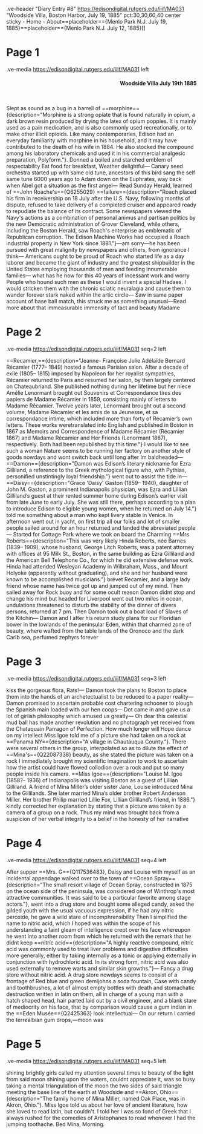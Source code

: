 .ve-header "Diary Entry #8" https://edisondigital.rutgers.edu/iiif/MA031 "Woodside Villa, Boston Harbor, July 19, 1885" pct:30,30,60,40 center sticky - Home - About==placeholder=={Menlo Park N.J. July 19, 1885}==placeholder=={Menlo Park N.J. July 12, 1885}[]

# Page 1

.ve-media https://edisondigital.rutgers.edu/iiif/MA031 left

<div style="text-align: right"><h4>Woodside Villa July 19th 1885</h4><br></div>

Slept as sound as a bug in a barrell of ==morphine=={description="Morphine is a strong opiate that is found naturally in opium, a dark brown resin produced by drying the latex of opium poppies. It is mainly used as a pain medication, and is also commonly used recreationally, or to make other illicit opioids. Like many contemporaries, Edison had an everyday familiarity with morphine in his household, and it may have contributed to the death of his wife in 1884. He also stocked the compound among his laboratory chemicals and used it in his commercial analgesic preparation, Polyform."}. Donned a boiled and starched emblem of respectability Eat food for breakfast, Weather delightful— Canary seed orchestra started up with same old tune, ancestors of this bird sang the self same tune 6000 years ago to Adam down on the Euphrates, way back when Abel got a situation as the first angel— Read Sunday Herald, learned of ==John Roache's=={Q6255029} ==failure=={description="Roach placed his firm in receivership on 18 July after the U.S. Navy, following months of dispute, refused to take delivery of a completed cruiser and appeared ready to repudiate the balance of its contract. Some newspapers viewed the Navy's actions as a combination of personal animus and partisan politics by the new Democratic administration of Grover Cleveland, while others, including the Boston Herald, saw Roach's enterprise as emblematic of Republican corruption. The Edison Machine Works had occupied a Roach industrial property in New York since 1881."}—am sorry—he has been pursued with great malignity by newspapers and others, from ignorance I think— Americans ought to be proud of Roach who started life as a day laborer and became the giant of industry and the greatest shipbuilder in the United States employing thousands of men and feeding innumerable families— what has he now for this 40 years of incessant work and worry People who hound such men as these I would invent a special Hadaes. I would stricken them with the chronic sciatic neuralagia and cause them to wander forever stark naked within the artic circle— Saw in same paper account of base ball match, this struck me as something unusual—Read more about that immeasurable immensity of tact and beauty Madame

# Page 2

.ve-media https://edisondigital.rutgers.edu/iiif/MA031 seq=2 left

==Recamier,=={description="Jeanne- Françoise Julie Adélaïde Bernard Récamier (1777– 1849) hosted a famous Parisian salon. After a decade of exile (1805– 1815) imposed by Napoleon for her royalist sympathies, Récamier returned to Paris and resumed her salon, by then largely centered on Chateaubriand. She published nothing during her lifetime but her niece Amélie Lenormant brought out Souvenirs et Correspondance tires des papiers de Madame Récamier in 1859, consisting mainly of letters to Madame Récamier. Twelve years later, Lenormant brought out a second volume, Madame Récamier et les amis de sa Jeunesse, et sa correspondance intime, which included more than forty of Récamier’s own letters. These works weretranslated into English and published in Boston in 1867 as Memoirs and Correspondence of Madame Récamier (Récamier 1867) and Madame Récamier and Her Friends (Lenormant 1867), respectively. Both had been republished by this time."} I would like to see such a woman Nature seems to be running her factory on another style of goods nowdays and wont switch back until long after Im baldheaded— ==Damon=={description="Damon was Edison’s literary nickname for Ezra Gilliland, a reference to the Greek mythological figure who, with Pythias, personified unstintingly loyal friendship."} went out to assist the tide in— ==Daisy=={description="Grace 'Daisy' Gaston (1859– 1940), daughter of John M. Gaston, a prominent Indianapolis physician, was Ezra and Lillian Gilliland’s guest at their rented summer home during Edison’s earlier visit from late June to early July. She was still there, perhaps according to a plan to introduce Edison to eligible young women, when he returned on July 14."} told me something about a man who kept livery stable in Venice. In afternoon went out in yacht, on first trip all our folks and lot of smaller people sailed around for an hour returned and landed the abreviated people— Started for Cottage Park where we took on board the Charming ==Mrs Roberts=={description="This was very likely Hinda Roberts, née Barnes (1839– 1909), whose husband, George Litch Roberts, was a patent attorney with offices at 95 Milk St., Boston, in the same building as Ezra Gilliland and the American Bell Telephone Co., for which he did extensive defense work. Hinda had attended Wesleyan Academy in Wilbraham, Mass., and Mount Holyoke (apparently without graduating), and she and her husband were known to be accomplished musicians."} brévet Recamier, and a large lady friend whose name has twice got up and jumped out of my mind. Then sailed away for Rock buoy and for some ocult reason Damon didnt stop and change his mind but headed for Liverpool went out two miles in ocean, undulations threatened to disturb the stability of the dinner of divers persons, returned at 7 pm. Then Damon took out a boat load of Slaves of the Kitchin— Damon and I after his return study plans for our Floridian bower in the lowlands of the peninsular Eden, within that charmed zone of beauty, where wafted from the table lands of the Oronoco and the dark Carib sea, perfumed zephyrs forever
    
# Page 3

.ve-media https://edisondigital.rutgers.edu/iiif/MA031 seq=3 left

kiss the gorgeous flora, Rats!— Damon took the plans to Boston to place them into the hands of an archetectualist to be reduced to a paper reality— Damon promised to ascertain probable cost chartering schooner to plough the Spanish main loaded with our hen coops— Dot came in and gave us a lot of girlish philosophy which amused us greatly— Oh dear this celestial mud ball has made another revolution and no photograph yet received from the Chataquain Parragon of Perfection. How much longer will Hope dance on my intellect Miss Igoe told me of a picture she had taken on a rock at ==Panama NY=={description="A village in Chautauqua County."}. There were several others in the group, interpolated so as to dilute the effect of ==Mina's=={Q22087338} beauty, as she stated the picture was taken on a rock I immediately brought my scientific imagination to work to ascertain how the artist could have flowed collodion over a rock and put so many people inside his camera. ==Miss Igoe=={description="Louise M. Igoe (1858?– 1936) of Indianapolis was visiting Boston as a guest of Lillian Gilliland. A friend of Mina Miller’s older sister Jane, Louise introduced Mina to the Gillilands. She later married Mina’s older brother Robert Anderson Miller. Her brother Philip married Lillie Fox, Lillian Gilliland’s friend, in 1886."} kindly corrected her explanation by stating that a picture was taken by a camera of a group on a rock. Thus my mind was brought back from a suspicion of her verbal integrity to a belief in the honesty of her narrative

# Page 4

.ve-media https://edisondigital.rutgers.edu/iiif/MA031 seq=4 left

After supper ==Mrs. G=={Q117536483}, Daisy and Louise with myself as an incidental appendage walked over to the town of ==Ocean Spray=={description="The small resort village of Ocean Spray, constructed in 1875 on the ocean side of the peninsula, was considered one of Winthrop's most attractive communities.  It was said to be a particular favorite among stage actors."}, went into a drug store and bought some alleged candy, asked the gilded youth with the usual vacuous expression, if he had any nitric peroxide, he gave a wild stare of incomphrensibility Then I simplified the name to nitric acid, which I hoped was within the scope of his understanding a faint gleam of intelligence crept over his face whereupon he went into another room from which he returned with the remark that he didnt keep ==nitric acid=={description="A highly reactive compound, nitric acid was commonly used to treat liver problems and digestive difficulties more generally, either by taking internally as a tonic or applying externally in conjunction with hydrochloric acid. In its strong form, nitric acid was also used externally to remove warts and similar skin growths."}— Fancy a drug store without nitric acid. A drug store nowdays seems to consist of a frontage of Red blue and green demijohns a soda fountain, Case with candy and toothbrushes, a lot of almost empty bottles with death and stomachatic destruction written in latin on them, all in charge of a young man with a hatch shaped head, hair parted laid out by a civil engineer, and a blank stare of mediocrity on his face, that by comparison would cause a gum indian in the ==Eden Musée=={Q2425363} look intellectual— On our return I carried the terrealbian gum drops,—moon was

# Page 5

.ve-media https://edisondigital.rutgers.edu/iiif/MA031 seq=5 left

shining brightly girls called my attention several times to beauty of the light from said moon shining upon the waters, couldnt appreciate it, was so busy taking a mental triangulation of the moon the two sides of said triangle meeting the base line of the earth at Woodside and ==Akron, Ohio=={description="The family home of Mina Miller, named Oak Place, was in Akron, Ohio."}. Miss Igoe told us about her love of ancient literature, how she loved to read latin, but couldn't. I told her I was so fond of Greek that I always rushed for the comedies of Aristophanes to read whenever I had the jumping toothache. Bed Mina, Morning.